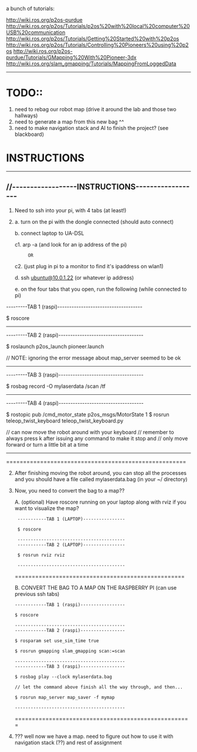 a bunch of tutorials:

http://wiki.ros.org/p2os-purdue
http://wiki.ros.org/p2os/Tutorials/p2os%20with%20local%20computer%20USB%20communication
http://wiki.ros.org/p2os/Tutorials/Getting%20Started%20with%20p2os
http://wiki.ros.org/p2os/Tutorials/Controlling%20Pioneers%20using%20p2os
http://wiki.ros.org/p2os-purdue/Tutorials/GMapping%20With%20Pioneer-3dx
http://wiki.ros.org/slam_gmapping/Tutorials/MappingFromLoggedData

-------------------------------------------------
# TODO::

1. need to rebag our robot map (drive it around the lab and those two hallways)
2. need to generate a map from this new bag ^^
3. need to make navigation stack and AI to finish the project? (see blackboard)


# INSTRUCTIONS
-------------------------------------------------
//------------------INSTRUCTIONS------------------
------------------------------------------------

1. Need to ssh into your pi, with 4 tabs (at least!)
2. 
    a. turn on the pi with the dongle connected (should auto connect)

    b. connect laptop to UA-DSL

    c1. arp -a (and look for an ip address of the pi)

            OR

    c2. (just plug in pi to a monitor to find it's ipaddress on wlan1)

    d. ssh ubuntu@10.0.1.22     (or whatever ip address)
    
    e. on the four tabs that you open, run the following (while connected to pi)

---------TAB 1 (raspi)------------------------------------

$ roscore

--------------------------------------------------
---------TAB 2 (raspi)------------------------------------

$ roslaunch p2os_launch pioneer.launch

// NOTE: ignoring the error message about map_server seemed to be ok

--------------------------------------------------
---------TAB 3 (raspi)------------------------------------

$ rosbag record -O mylaserdata /scan /tf

--------------------------------------------------
---------TAB 4 (raspi)------------------------------------

$ rostopic pub /cmd_motor_state p2os_msgs/MotorState 1
$ rosrun teleop_twist_keyboard teleop_twist_keyboard.py

// can now move the robot around with your keyboard
// remember to always press k after issuing any command to make it stop and
//   only move forward or turn a little bit at a time

--------------------------------------------------
=====================================================

2. After finishing moving the robot around, you can stop all the processes and you should have a 
    file called mylaserdata.bag (in your ~/ directory)
    
3. Now, you need to convert the bag to a map??

    A. (optional) Have roscore running on your laptop along with rviz if you want to visualize the map?
        
        -----------TAB 1 (LAPTOP)----------------
        
        $ roscore
        
        -----------------------------------------
        -----------TAB 2 (LAPTOP)----------------
        
        $ rosrun rviz rviz
        
        -----------------------------------------
   ==================================================
        
   B. CONVERT THE BAG TO A MAP ON THE RASPBERRY PI (can use previous ssh tabs)
   
       ------------TAB 1 (raspi)-----------------
       
       $ roscore
       
       ------------------------------------------
       ------------TAB 2 (raspi)-----------------
       
       $ rosparam set use_sim_time true
       
       $ rosrun gmapping slam_gmapping scan:=scan
       
       ------------------------------------------
       ------------TAB 3 (raspi)-----------------
       
       $ rosbag play --clock mylaserdata.bag
       
       // let the command above finish all the way through, and then...
       
       $ rosrun map_server map_saver -f mymap
       
       ------------------------------------------
       
   ====================================================
   
4. ??? well now we have a map. need to figure out how to use it with navigation stack (??) and rest of assignment
